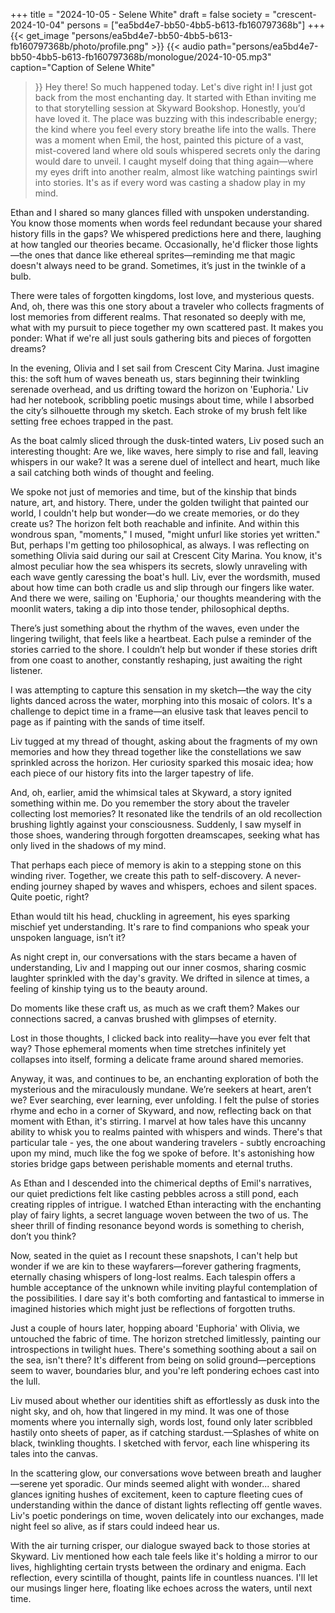 +++
title = "2024-10-05 - Selene White"
draft = false
society = "crescent-2024-10-04"
persons = ["ea5bd4e7-bb50-4bb5-b613-fb160797368b"]
+++
{{< get_image "persons/ea5bd4e7-bb50-4bb5-b613-fb160797368b/photo/profile.png" >}}
{{< audio
    path="persons/ea5bd4e7-bb50-4bb5-b613-fb160797368b/monologue/2024-10-05.mp3" 
    caption="Caption of Selene White"
>}}
Hey there! So much happened today. Let's dive right in!
I just got back from the most enchanting day. It started with Ethan inviting me to that storytelling session at Skyward Bookshop. Honestly, you’d have loved it. The place was buzzing with this indescribable energy; the kind where you feel every story breathe life into the walls. There was a moment when Emil, the host, painted this picture of a vast, mist-covered land where old souls whispered secrets only the daring would dare to unveil. I caught myself doing that thing again—where my eyes drift into another realm, almost like watching paintings swirl into stories. It's as if every word was casting a shadow play in my mind. 

Ethan and I shared so many glances filled with unspoken understanding. You know those moments when words feel redundant because your shared history fills in the gaps? We whispered predictions here and there, laughing at how tangled our theories became. Occasionally, he'd flicker those lights—the ones that dance like ethereal sprites—reminding me that magic doesn't always need to be grand. Sometimes, it’s just in the twinkle of a bulb.

There were tales of forgotten kingdoms, lost love, and mysterious quests. And, oh, there was this one story about a traveler who collects fragments of lost memories from different realms. That resonated so deeply with me, what with my pursuit to piece together my own scattered past. It makes you ponder: What if we're all just souls gathering bits and pieces of forgotten dreams?

In the evening, Olivia and I set sail from Crescent City Marina. Just imagine this: the soft hum of waves beneath us, stars beginning their twinkling serenade overhead, and us drifting toward the horizon on 'Euphoria.' Liv had her notebook, scribbling poetic musings about time, while I absorbed the city’s silhouette through my sketch. Each stroke of my brush felt like setting free echoes trapped in the past.

As the boat calmly sliced through the dusk-tinted waters, Liv posed such an interesting thought: Are we, like waves, here simply to rise and fall, leaving whispers in our wake? It was a serene duel of intellect and heart, much like a sail catching both winds of thought and feeling.

We spoke not just of memories and time, but of the kinship that binds nature, art, and history. There, under the golden twilight that painted our world, I couldn't help but wonder—do we create memories, or do they create us? The horizon felt both reachable and infinite. And within this wondrous span, "moments," I mused, "might unfurl like stories yet written." But, perhaps I'm getting too philosophical, as always.
I was reflecting on something Olivia said during our sail at Crescent City Marina. You know, it's almost peculiar how the sea whispers its secrets, slowly unraveling with each wave gently caressing the boat's hull. Liv, ever the wordsmith, mused about how time can both cradle us and slip through our fingers like water. And there we were, sailing on 'Euphoria,' our thoughts meandering with the moonlit waters, taking a dip into those tender, philosophical depths.

There’s just something about the rhythm of the waves, even under the lingering twilight, that feels like a heartbeat. Each pulse a reminder of the stories carried to the shore. I couldn’t help but wonder if these stories drift from one coast to another, constantly reshaping, just awaiting the right listener.

I was attempting to capture this sensation in my sketch—the way the city lights danced across the water, morphing into this mosaic of colors. It's a challenge to depict time in a frame—an elusive task that leaves pencil to page as if painting with the sands of time itself.

Liv tugged at my thread of thought, asking about the fragments of my own memories and how they thread together like the constellations we saw sprinkled across the horizon. Her curiosity sparked this mosaic idea; how each piece of our history fits into the larger tapestry of life. 

And, oh, earlier, amid the whimsical tales at Skyward, a story ignited something within me. Do you remember the story about the traveler collecting lost memories? It resonated like the tendrils of an old recollection brushing lightly against your consciousness. Suddenly, I saw myself in those shoes, wandering through forgotten dreamscapes, seeking what has only lived in the shadows of my mind.

That perhaps each piece of memory is akin to a stepping stone on this winding river. Together, we create this path to self-discovery. A never-ending journey shaped by waves and whispers, echoes and silent spaces. Quite poetic, right?

Ethan would tilt his head, chuckling in agreement, his eyes sparking mischief yet understanding. It's rare to find companions who speak your unspoken language, isn’t it?

As night crept in, our conversations with the stars became a haven of understanding, Liv and I mapping out our inner cosmos, sharing cosmic laughter sprinkled with the day's gravity. We drifted in silence at times, a feeling of kinship tying us to the beauty around.

Do moments like these craft us, as much as we craft them? Makes our connections sacred, a canvas brushed with glimpses of eternity.

Lost in those thoughts, I clicked back into reality—have you ever felt that way? Those ephemeral moments when time stretches infinitely yet collapses into itself, forming a delicate frame around shared memories.

Anyway, it was, and continues to be, an enchanting exploration of both the mysterious and the miraculously mundane. We’re seekers at heart, aren’t we? Ever searching, ever learning, ever unfolding.
I felt the pulse of stories rhyme and echo in a corner of Skyward, and now, reflecting back on that moment with Ethan, it's stirring. I marvel at how tales have this uncanny ability to whisk you to realms painted with whispers and winds. There's that particular tale - yes, the one about wandering travelers - subtly encroaching upon my mind, much like the fog we spoke of before. It's astonishing how stories bridge gaps between perishable moments and eternal truths. 

As Ethan and I descended into the chimerical depths of Emil's narratives, our quiet predictions felt like casting pebbles across a still pond, each creating ripples of intrigue. I watched Ethan interacting with the enchanting play of fairy lights, a secret language woven between the two of us. The sheer thrill of finding resonance beyond words is something to cherish, don’t you think? 

Now, seated in the quiet as I recount these snapshots, I can't help but wonder if we are kin to these wayfarers—forever gathering fragments, eternally chasing whispers of long-lost realms. Each talespin offers a humble acceptance of the unknown while inviting playful contemplation of the possibilities. I dare say it's both comforting and fantastical to immerse in imagined histories which might just be reflections of forgotten truths.

Just a couple of hours later, hopping aboard 'Euphoria' with Olivia, we untouched the fabric of time. The horizon stretched limitlessly, painting our introspections in twilight hues. There's something soothing about a sail on the sea, isn't there? It's different from being on solid ground—perceptions seem to waver, boundaries blur, and you're left pondering echoes cast into the lull. 

Liv mused about whether our identities shift as effortlessly as dusk into the night sky, and oh, how that lingered in my mind. It was one of those moments where you internally sigh, words lost, found only later scribbled hastily onto sheets of paper, as if catching stardust.—Splashes of white on black, twinkling thoughts. I sketched with fervor, each line whispering its tales into the canvas.

In the scattering glow, our conversations wove between breath and laugher—serene yet sporadic. Our minds seemed alight with wonder... shared glances igniting hushes of excitement, keen to capture fleeting cues of understanding within the dance of distant lights reflecting off gentle waves. Liv's poetic ponderings on time, woven delicately into our exchanges, made night feel so alive, as if stars could indeed hear us.

With the air turning crisper, our dialogue swayed back to those stories at Skyward. Liv mentioned how each tale feels like it's holding a mirror to our lives, highlighting certain trysts between the ordinary and enigma. Each reflection, every scintilla of thought, paints life in countless nuances.
I'll let our musings linger here, floating like echoes across the waters, until next time.
